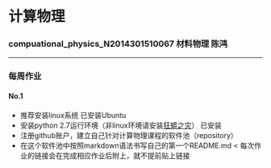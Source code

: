 # 计算物理
### compuational_physics_N2014301510067 材料物理 陈鸿
***
### 每周作业
#### No.1
- 推荐安装linux系统  已安装Ubuntu
- 安装python 2.7运行环境（非linux环境请安装[狂蟒之灾](https://www.continuum.io/)） 已安装
- 注册github账户，建立自己针对计算物理课程的软件池（repository）
- 在这个软件池中按照markdown语法书写自己的第一个README.md
< 每次作业的链接会在完成相应作业后附上，就不提前贴上链接








